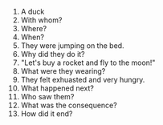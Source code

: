 1. A duck
2. With whom?
3. Where?
4. When?
5. They were jumping on the bed.
6. Why did they do it?
7. "Let's buy a rocket and fly to the moon!"
8. What were they wearing?
9. They felt exhuasted and very hungry.
10. What happened next?
11. Who saw them?
12. What was the consequence?
13. How did it end?
